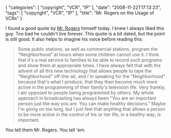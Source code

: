 {
    "categories": [
        "copyright", 
        "VCR", 
        "IP"
    ], 
    "date": "2008-11-22T17:13:23", 
    "tags": [
        "copyright", 
        "VCR", 
        "IP"
    ], 
    "title": "Mr. Rogers on the Usage of VCRs"
}

I found a good quote by <a href="http://en.wikipedia.org/wiki/Mr_Rogers">Mr. Rogers</a> himself today. I knew I always liked this guy. Too bad he couldn't live forever. This quote is a bit dated, but the point is still good. It also helps to imagine his voice before reading this:<blockquote>Some public stations, as well as commercial stations, program the "Neighborhood" at hours when some children cannot use it. I think that it's a real service to families to be able to record such programs and show them at appropriate times. I have always felt that with the advent of all this new technology that allows people to tape the "Neighborhood" off-the-air, and I'm speaking for the "Neighborhood" because that's what I produce, that they then become much more active in the programming of their family's television life. Very frankly, I am opposed to people being programmed by others. My whole approach in broadcasting has always been "You are an important person just the way you are. You can make healthy decisions." Maybe I'm going on too long, but I just feel that anything that allows a person to be more active in the control of his or her life, in a healthy way, is important.</blockquote>You tell them Mr. Rogers. You tell 'em.<!--break-->